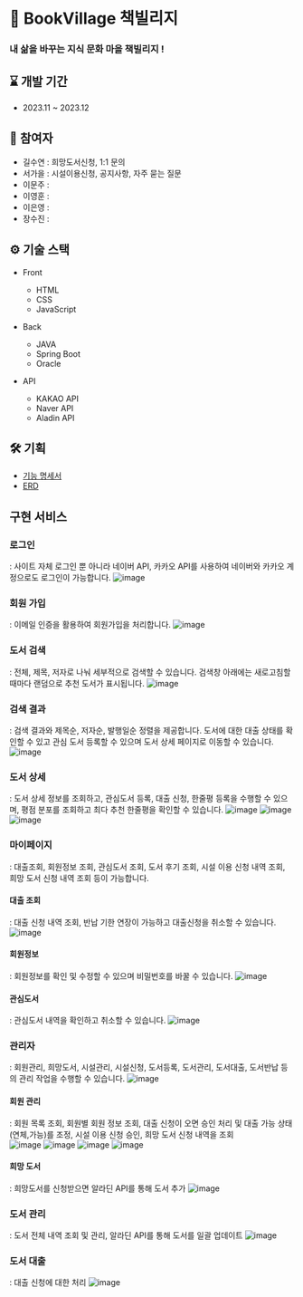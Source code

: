 # 📖 BookVillage 책빌리지
### 내 삶을 바꾸는 지식 문화 마을 책빌리지 !

## ⌛ 개발 기간

- 2023.11 ~ 2023.12

## 👥 참여자
- 길수연 : 희망도서신청, 1:1 문의
- 서가을 : 시설이용신청, 공지사항, 자주 묻는 질문
- 이문주 : 
- 이영훈 : 
- 이은영 : 
- 장수진 :


## ⚙️ 기술 스택

- Front

  - HTML
  - CSS
  - JavaScript

- Back

  - JAVA
  - Spring Boot
  - Oracle

- API
  - KAKAO API
  - Naver API
  - Aladin API

## 🛠 기획
- [기능 명세서]()
- [ERD]()

## 구현 서비스
### 로그인 
: 사이트 자체 로그인 뿐 아니라 네이버 API, 카카오 API를 사용하여 네이버와 카카오 계정으로도 로그인이 가능합니다.
  ![image](https://github.com/dldudgns95/bookvillage/assets/93424265/1e5dc864-92ec-41f4-af93-6087ca15f89a)
  
### 회원 가입
: 이메일 인증을 활용하여 회원가입을 처리합니다.
  ![image](https://github.com/dldudgns95/bookvillage/assets/93424265/d49d9c8c-168a-49c6-a413-c5e17dc84f90)

### 도서 검색 
: 전체, 제목, 저자로 나눠 세부적으로 검색할 수 있습니다. 검색창 아래에는 새로고침할 때마다 랜덤으로 추천 도서가 표시됩니다.
  ![image](https://github.com/dldudgns95/bookvillage/assets/93424265/f7929752-b686-47ae-95ba-b12a82023509)

### 검색 결과 
: 검색 결과와 제목순, 저자순, 발행일순 정렬을 제공합니다. 도서에 대한 대출 상태를 확인할 수 있고 관심 도서 등록할 수 있으며 도서 상세 페이지로 이동할 수 있습니다.
  ![image](https://github.com/dldudgns95/bookvillage/assets/93424265/d7b7baec-edc7-48b2-81d3-fdb057ff8a99)

### 도서 상세 
: 도서 상세 정보를 조회하고, 관심도서 등록, 대출 신청, 한줄평 등록을 수행할 수 있으며, 평점 분포를 조회하고 최다 추천 한줄평을 확인할 수 있습니다.
  ![image](https://github.com/dldudgns95/bookvillage/assets/93424265/3c7a0557-dc10-4217-b370-3456dfaa8ff4)
  ![image](https://github.com/dldudgns95/bookvillage/assets/93424265/3cc0c26c-9ece-4c3e-8094-0e48a097ea8e)
  ![image](https://github.com/dldudgns95/bookvillage/assets/93424265/ab6717e6-1698-4e88-9d10-3aef73c2afb7)

### 마이페이지
: 대출조회, 회원정보 조회, 관심도서 조회, 도서 후기 조회, 시설 이용 신청 내역 조회, 희망 도서 신청 내역 조회 등이 가능합니다.
#### 대출 조회
: 대출 신청 내역 조회, 반납 기한 연장이 가능하고 대출신청을 취소할 수 있습니다.
![image](https://github.com/dldudgns95/bookvillage/assets/93424265/a8a5ac34-0a4f-4594-81ec-0a97cfb8e7ad)

#### 회원정보
: 회원정보를 확인 및 수정할 수 있으며 비밀번호를 바꿀 수 있습니다.
![image](https://github.com/dldudgns95/bookvillage/assets/93424265/47bcb5b3-b23e-42bd-9684-c7e2e4052095)

#### 관심도서
: 관심도서 내역을 확인하고 취소할 수 있습니다.
![image](https://github.com/dldudgns95/bookvillage/assets/93424265/2345ceb2-5f2d-4d63-bdb1-69f654df9ebc)

### 관리자
: 회원관리, 희망도서, 시설관리, 시설신청, 도서등록, 도서관리, 도서대출, 도서반납 등의 관리 작업을 수행할 수 있습니다.
![image](https://github.com/dldudgns95/bookvillage/assets/93424265/8bbbfdce-cdb2-4171-ba0b-5d759e3368cd)

#### 회원 관리
: 회원 목록 조회, 회원별 회원 정보 조회, 대출 신청이 오면 승인 처리 및 대출 가능 상태(연체,가능)를 조정, 시설 이용 신청 승인, 희망 도서 신청 내역을 조회  
![image](https://github.com/dldudgns95/bookvillage/assets/93424265/d90cec0b-88f6-46ad-9cdf-6719ec108af9)
![image](https://github.com/dldudgns95/bookvillage/assets/93424265/ce254ead-9211-4e4d-8268-fb609283d240)
![image](https://github.com/dldudgns95/bookvillage/assets/93424265/a05ccfdf-1668-4d2f-a386-b12f443d57c4)
![image](https://github.com/dldudgns95/bookvillage/assets/93424265/fdad4541-b38e-46be-9423-c5b5ccc433f8)

#### 희망 도서
: 희망도서를 신청받으면 알라딘 API를 통해 도서 추가
![image](https://github.com/dldudgns95/bookvillage/assets/93424265/e4e93d78-917f-4458-8c76-90cf77e5e7f4)

### 도서 관리
: 도서 전체 내역 조회 및 관리, 알라딘 API를 통해 도서를 일괄 업데이트
![image](https://github.com/dldudgns95/bookvillage/assets/93424265/439df0bb-1ad3-4e32-ab06-20da80a0ed54)

### 도서 대출
: 대출 신청에 대한 처리
![image](https://github.com/dldudgns95/bookvillage/assets/93424265/9a44c95a-a370-4822-a2e9-e9a92f0b7d68)




